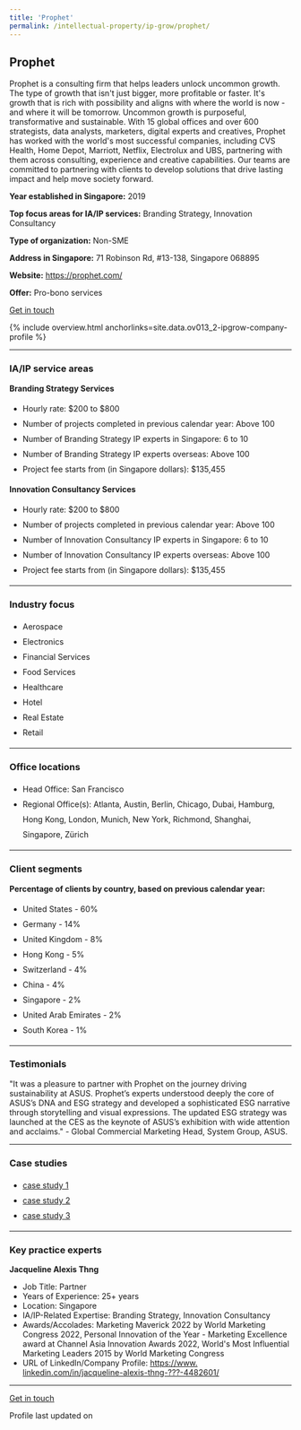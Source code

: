 ```yaml
---
title: 'Prophet'
permalink: /intellectual-property/ip-grow/prophet/
---
```


## Prophet

Prophet is a consulting firm that helps leaders unlock uncommon growth. The type of growth that isn't just bigger, more profitable or faster. It's growth that is rich with possibility and aligns with where the world is now - and where it will be tomorrow. Uncommon growth is purposeful, transformative and sustainable.
With 15 global offices and over 600 strategists, data analysts, marketers, digital experts and creatives, Prophet has worked with the world's most successful companies, including CVS Health, Home Depot, Marriott, Netflix, Electrolux and UBS, partnering with them across consulting, experience and creative capabilities. Our teams are committed to partnering with clients to develop solutions that drive lasting impact and help move society forward.

<b>Year established in Singapore:</b> 2019

<b>Top focus areas for IA/IP services:</b> Branding Strategy, Innovation Consultancy

<b>Type of organization:</b> Non-SME

<b>Address in Singapore:</b> 71 Robinson Rd, #13-138, Singapore 068895

<b>Website:</b> <a href='https://prophet.com/'>https://prophet.com/</a>

<b>Offer:</b> Pro-bono services

<a class='btn' href='https://form.gov.sg/6564095075c7100011b8e498' target='_blank' rel='noopener'>Get in touch</a>

{% include overview.html anchorlinks=site.data.ov013_2-ipgrow-company-profile %}

---
<a name='ip-related-service-areas'></a>
### IA/IP service areas

**Branding Strategy Services**

<ul>
<li style='line-height: 27px; margin: 0px 0px !important'>Hourly rate:  $200 to $800</li>
<li style='line-height: 27px; margin: 0px 0px !important'>Number of projects completed in previous calendar year: Above 100</li>
<li style='line-height: 27px; margin: 0px 0px !important'>Number of Branding Strategy IP experts in Singapore: 6 to 10</li>
<li style='line-height: 27px; margin: 0px 0px !important'>Number of Branding Strategy IP experts overseas: Above 100</li>
<li style='line-height: 27px; margin: 0px 0px !important'>Project fee starts from (in Singapore dollars):  $135,455</li>
</ul>

**Innovation Consultancy Services**

<ul>
<li style='line-height: 27px; margin: 0px 0px !important'>Hourly rate:  $200 to $800</li>
<li style='line-height: 27px; margin: 0px 0px !important'>Number of projects completed in previous calendar year: Above 100</li>
<li style='line-height: 27px; margin: 0px 0px !important'>Number of Innovation Consultancy IP experts in Singapore: 6 to 10</li>
<li style='line-height: 27px; margin: 0px 0px !important'>Number of Innovation Consultancy IP experts overseas: Above 100</li>
<li style='line-height: 27px; margin: 0px 0px !important'>Project fee starts from (in Singapore dollars):  $135,455</li>
</ul>

---
<a name='industry-focus'></a>
### Industry focus

<ul><li style='line-height: 27px; margin: 0px 0px !important'> Aerospace</li><li style='line-height: 27px; margin: 0px 0px !important'>Electronics</li><li style='line-height: 27px; margin: 0px 0px !important'>Financial Services</li><li style='line-height: 27px; margin: 0px 0px !important'>Food Services</li><li style='line-height: 27px; margin: 0px 0px !important'>Healthcare</li><li style='line-height: 27px; margin: 0px 0px !important'>Hotel</li><li style='line-height: 27px; margin: 0px 0px !important'>Real Estate</li><li style='line-height: 27px; margin: 0px 0px !important'>Retail</li></ul>

---
<a name='office-locations'></a>
### Office locations

<ul><li style='line-height: 27px; margin: 0px 0px !important'> Head Office: San Francisco</li><li style='line-height: 27px; margin: 0px 0px !important'>Regional Office(s): Atlanta, Austin, Berlin, Chicago, Dubai, Hamburg, Hong Kong, London, Munich, New York, Richmond, Shanghai, Singapore, Z&uuml;rich</li></ul>

---
<a name='client-segments'></a>
### Client segments

**Percentage of clients by country, based on previous calendar year:**

<ul><li style='line-height: 27px; margin: 0px 0px !important'> United States - 60%</li><li style='line-height: 27px; margin: 0px 0px !important'>Germany - 14%</li><li style='line-height: 27px; margin: 0px 0px !important'>United Kingdom - 8%</li><li style='line-height: 27px; margin: 0px 0px !important'>Hong Kong - 5%</li><li style='line-height: 27px; margin: 0px 0px !important'>Switzerland - 4%</li><li style='line-height: 27px; margin: 0px 0px !important'>China - 4%</li><li style='line-height: 27px; margin: 0px 0px !important'>Singapore - 2%</li><li style='line-height: 27px; margin: 0px 0px !important'>United Arab Emirates - 2%</li><li style='line-height: 27px; margin: 0px 0px !important'>South Korea - 1%</li></ul>

---
<a name='testimonials'></a>
### Testimonials

"It was a pleasure to partner with Prophet on the journey driving sustainability at ASUS. Prophet’s experts understood deeply the core of ASUS’s DNA and ESG strategy and developed a sophisticated ESG narrative through storytelling and visual expressions. The updated ESG strategy was launched at the CES as the keynote of ASUS’s exhibition with wide attention and acclaims." - Global Commercial Marketing Head, System Group, ASUS.



---
<a name='case-studies'></a>
### Case studies

<ul><li style='line-height: 27px; margin: 0px 0px !important'> <a href="https://prophet.com/case-studies/mb-bank/" target="_blank" rel="noopener">case study 1</a></li><li style='line-height: 27px; margin: 0px 0px !important'><a href="https://prophet.com/case-studies/asus/" target="_blank" rel="noopener">case study 2</a></li><li style='line-height: 27px; margin: 0px 0px !important'><a href="https://prophet.com/case-studies/josun-hotels-resorts/" target="_blank" rel="noopener">case study 3</a></li></ul>

---
<a name='key-practice-experts'></a>
### Key practice experts

**Jacqueline Alexis Thng**

- Job Title: Partner
- Years of Experience: 25+ years
- Location: Singapore
- IA/IP-Related Expertise: Branding Strategy, Innovation Consultancy
- Awards/Accolades: Marketing Maverick 2022 by World Marketing Congress 2022, Personal Innovation of the Year - Marketing Excellence award at Channel Asia Innovation Awards 2022, World's Most Influential Marketing Leaders 2015 by World Marketing Congress
- URL of LinkedIn/Company Profile: <a href="https://www.linkedin.com/in/jacqueline-alexis-thng-%E6%B1%A4%E6%B7%91%E5%85%B0-4482601/" target="_blank" rel="noopener">https://www. linkedin.com/in/jacqueline-alexis-thng-???-4482601/</a>


---
<p>
<a class='btn' href='https://form.gov.sg/6564095075c7100011b8e498' target='_blank' rel='noopener'>Get in touch</a>
</p>
Profile last updated on 
